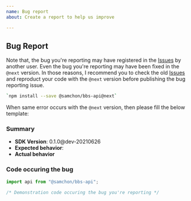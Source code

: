 ```yaml
---
name: Bug report
about: Create a report to help us improve

---
```


## Bug Report
Note that, the bug you're reporting may have registered in the [Issues](https://github.com/samchon/toss-payments-server/search?type=Issues) by another user. Even the bug you're reporting may have been fixed in the `@next` version. In those reasons, I recommend you to check the old [Issues](https://github.com/samchon/toss-payments-server/search?type=Issues) and reproduct your code with the `@next` version before publishing the bug reporting issue.

```bash
`npm install --save @samchon/bbs-api@next`
```

When same error occurs with the `@next` version, then please fill the below template:

### Summary
  - **SDK Version**: 0.1.0@dev-20210626
  - **Expected behavior**: 
  - **Actual behavior**

### Code occuring the bug
```typescript
import api from "@samchon/bbs-api";

/* Demonstration code occuring the bug you're reporting */
```